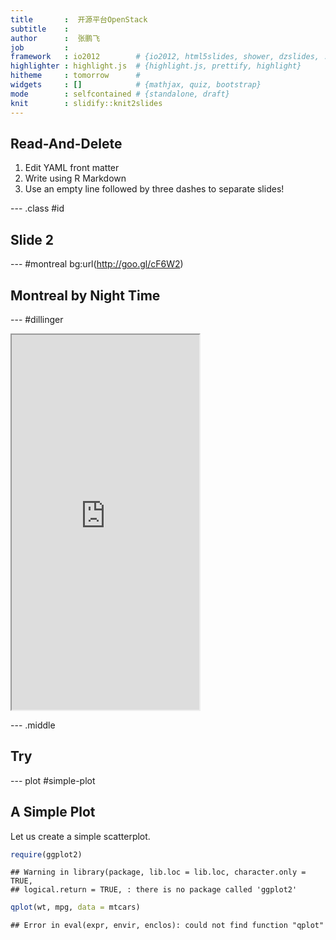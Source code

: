 ```yaml
---
title       :  开源平台OpenStack
subtitle    : 
author      :  张鹏飞
job         : 
framework   : io2012        # {io2012, html5slides, shower, dzslides, ...}
highlighter : highlight.js  # {highlight.js, prettify, highlight}
hitheme     : tomorrow      # 
widgets     : []            # {mathjax, quiz, bootstrap}
mode        : selfcontained # {standalone, draft}
knit        : slidify::knit2slides
---
```


## Read-And-Delete

1. Edit YAML front matter
2. Write using R Markdown
3. Use an empty line followed by three dashes to separate slides!

--- .class #id 

## Slide 2

--- #montreal bg:url(http://goo.gl/cF6W2)

## Montreal by Night Time

--- #dillinger

<iframe src = 'http://dillinger.io' height='600px'></iframe>

--- .middle 

## Try

---  plot #simple-plot

## A Simple Plot ##

Let us create a simple scatterplot.


```r
require(ggplot2)
```

```
## Warning in library(package, lib.loc = lib.loc, character.only = TRUE,
## logical.return = TRUE, : there is no package called 'ggplot2'
```

```r
qplot(wt, mpg, data = mtcars)
```

```
## Error in eval(expr, envir, enclos): could not find function "qplot"
```

